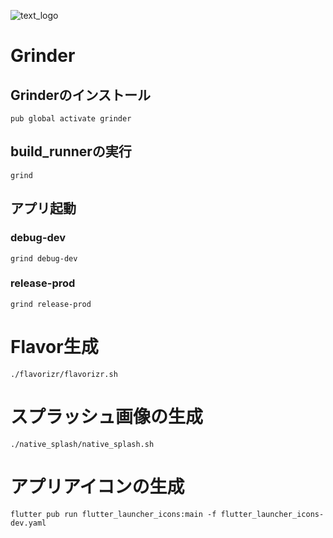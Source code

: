 ![text_logo](https://user-images.githubusercontent.com/35668159/130312182-c8c7ebc3-f06b-47d4-8424-37e17e1dcba2.png)

# Grinder
## Grinderのインストール
```shell
pub global activate grinder
```

## build_runnerの実行
```shell
grind
```

## アプリ起動
### debug-dev
```shell
grind debug-dev
```

### release-prod
```shell
grind release-prod
```

# Flavor生成
```shell
./flavorizr/flavorizr.sh
```

# スプラッシュ画像の生成
```shell
./native_splash/native_splash.sh
```

# アプリアイコンの生成
```shell
flutter pub run flutter_launcher_icons:main -f flutter_launcher_icons-dev.yaml
```

